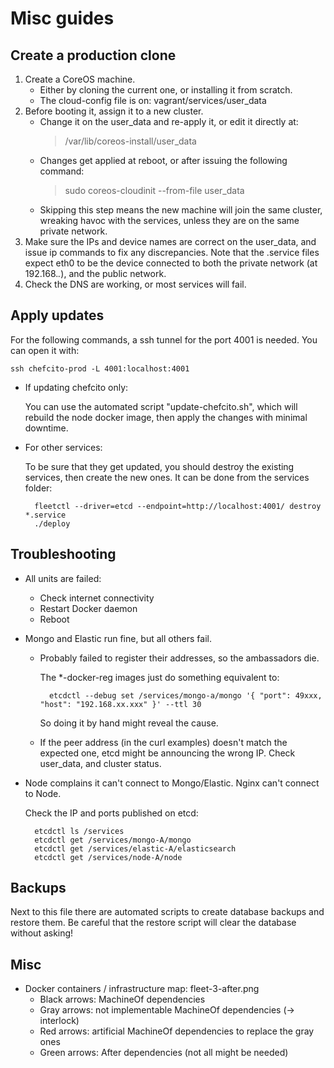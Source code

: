 Misc guides
===========

## Create a production clone

1. Create a CoreOS machine.
    * Either by cloning the current one, or installing it from scratch.
    * The cloud-config file is on: vagrant/services/user_data
2. Before booting it, assign it to a new cluster.
    * Change it on the user_data and re-apply it, or edit it directly at:
        > /var/lib/coreos-install/user_data
    * Changes get applied at reboot, or after issuing the following command:
        > sudo coreos-cloudinit --from-file user_data
    * Skipping this step means the new machine will join the same cluster,
      wreaking havoc with the services, unless they are on the same private
      network.
3. Make sure the IPs and device names are correct on the user_data, and
  issue ip commands to fix any discrepancies. Note that the .service files
  expect eth0 to be the device connected to both the private network
  (at 192.168.*.*), and the public network.
4. Check the DNS are working, or most services will fail.



## Apply updates

For the following commands, a ssh tunnel for the port 4001 is needed.
You can open it with:

    ssh chefcito-prod -L 4001:localhost:4001

* If updating chefcito only:

    You can use the automated script "update-chefcito.sh", which will rebuild
    the node docker image, then apply the changes with minimal downtime.

* For other services:

    To be sure that they get updated, you should destroy the existing services,
    then create the new ones. It can be done from the services folder:

        fleetctl --driver=etcd --endpoint=http://localhost:4001/ destroy *.service
        ./deploy



## Troubleshooting

* All units are failed:
    * Check internet connectivity
    * Restart Docker daemon
    * Reboot

* Mongo and Elastic run fine, but all others fail.
    * Probably failed to register their addresses, so the ambassadors die.

        The *-docker-reg images just do something equivalent to:

            etcdctl --debug set /services/mongo-a/mongo '{ "port": 49xxx, "host": "192.168.xx.xxx" }' --ttl 30

        So doing it by hand might reveal the cause.

    * If the peer address (in the curl examples) doesn't match the expected one,
      etcd might be announcing the wrong IP. Check user_data, and cluster status.

* Node complains it can't connect to Mongo/Elastic. Nginx can't connect to Node.

    Check the IP and ports published on etcd:

        etcdctl ls /services
        etcdctl get /services/mongo-A/mongo
        etcdctl get /services/elastic-A/elasticsearch
        etcdctl get /services/node-A/node




## Backups

Next to this file there are automated scripts to create database backups and
restore them. Be careful that the restore script will clear the database
without asking!



## Misc
* Docker containers / infrastructure map: fleet-3-after.png
    * Black arrows: MachineOf dependencies
    * Gray arrows: not implementable MachineOf dependencies (-> interlock)
    * Red arrows: artificial MachineOf dependencies to replace the gray ones
    * Green arrows: After dependencies (not all might be needed)
